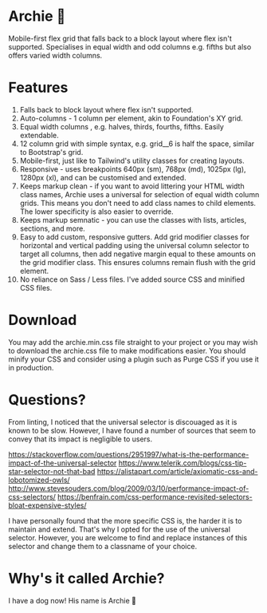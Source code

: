 # Archie 🐶
Mobile-first flex grid that falls back to a block layout where flex isn't supported. Specialises in equal width and odd columns e.g. fifths but also offers varied width columns.

# Features
1. Falls back to block layout where flex isn't supported.
2. Auto-columns - 1 column per element, akin to Foundation's XY grid.
3. Equal width columns , e.g. halves, thirds, fourths, fifths. Easily extendable.
4. 12 column grid with simple syntax, e.g. grid__6 is half the space, similar to Bootstrap's grid.
5. Mobile-first, just like to Tailwind's utility classes for creating layouts.
6. Responsive - uses breakpoints 640px (sm), 768px (md), 1025px (lg), 1280px (xl), and can be customised and extended.
7. Keeps markup clean - if you want to avoid littering your HTML width class names, Archie uses a universal for selection of equal width column grids. This means you don't need to add class names to child elements. The lower specificity is also easier to override.
8. Keeps markup semnatic - you can use the classes with lists, articles, sections, and more.
9. Easy to add custom, responsive gutters. Add grid modifier classes for horizontal and vertical padding using the universal column selector to target all columns, then add negative margin equal to these amounts on the grid modifier class. This ensures columns remain flush with the grid element.
10. No reliance on Sass / Less files. I've added source CSS and minified CSS files.

# Download
You may add the archie.min.css file straight to your project or you may wish to download the archie.css file to make modifications easier. You should minify your CSS and consider using a plugin such as Purge CSS if you use it in production.

# Questions?
From linting, I noticed that the universal selector is discouaged as it is known to be slow. However, I have found a number of sources that seem to convey that its impact is negligible to users.

https://stackoverflow.com/questions/2951997/what-is-the-performance-impact-of-the-universal-selector
https://www.telerik.com/blogs/css-tip-star-selector-not-that-bad
https://alistapart.com/article/axiomatic-css-and-lobotomized-owls/
http://www.stevesouders.com/blog/2009/03/10/performance-impact-of-css-selectors/
https://benfrain.com/css-performance-revisited-selectors-bloat-expensive-styles/

I have personally found that the more specific CSS is, the harder it is to maintain and extend. That's why I opted for the use of the universal selector. However, you are welcome to find and replace instances of this selector and change them to a classname of your choice.

# Why's it called Archie?
I have a dog now! His name is Archie 🐶

